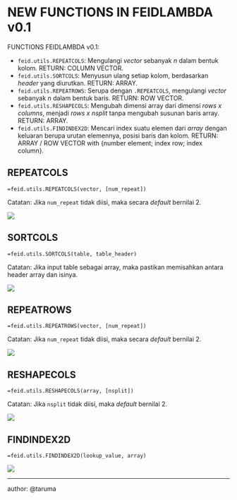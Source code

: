 # NEW FUNCTIONS IN FEIDLAMBDA v0.1

FUNCTIONS FEIDLAMBDA v0.1:

- `feid.utils.REPEATCOLS`: Mengulangi _vector_ sebanyak _n_ dalam bentuk kolom. RETURN: COLUMN VECTOR.
- `feid.utils.SORTCOLS`: Menyusun ulang setiap kolom, berdasarkan _header_ yang diurutkan. RETURN: ARRAY.
- `feid.utils.REPEATROWS`: Serupa dengan `.REPEATCOLS`, mengulangi _vector_ sebanyak _n_ dalam bentuk baris. RETURN: ROW VECTOR.
- `feid.utils.RESHAPECOLS`: Mengubah dimensi array dari dimensi _rows x columns_, menjadi _rows x nsplit_ tanpa mengubah susunan baris array. RETURN: ARRAY.
- `feid.utils.FINDINDEX2D`: Mencari index suatu elemen dari _array_ dengan keluaran berupa urutan elemennya, posisi baris dan kolom. RETURN: ARRAY / ROW VECTOR with {number element; index row; index column}.


## REPEATCOLS

```=feid.utils.REPEATCOLS(vector, [num_repeat])```

Catatan: Jika `num_repeat` tidak diisi, maka secara _default_ bernilai 2.

![](./_oldreadme/v0.1/demo-feidlambda-0-1-repeatcols.gif)

## SORTCOLS

```=feid.utils.SORTCOLS(table, table_header)```

Catatan: Jika input table sebagai array, maka pastikan memisahkan antara header array dan isinya.

![](./_oldreadme/v0.1/demo-feidlambda-0-1-sortcols.gif)

## REPEATROWS

```=feid.utils.REPEATROWS(vector, [num_repeat])```

Catatan: Jika `num_repeat` tidak diisi, maka secara _default_ bernilai 2.

![](./_oldreadme/v0.1/demo-feidlambda-0-1-repeatrows.gif)

## RESHAPECOLS

```=feid.utils.RESHAPECOLS(array, [nsplit])```

Catatan: Jika `nsplit` tidak diisi, maka _default_ bernilai 2.

![](./_oldreadme/v0.1/demo-feidlambda-0-1-reshapecols.gif)

## FINDINDEX2D

```=feid.utils.FINDINDEX2D(lookup_value, array)```

![](./_oldreadme/v0.1/demo-feidlambda-0-1-findindex2d.gif)

---

author: @taruma
